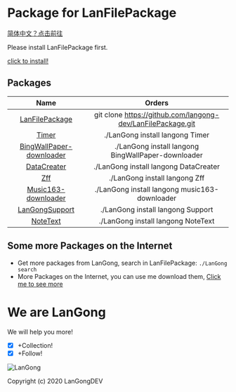 # Package for LanFilePackage

[简体中文？点击前往](/Package/ch/)

Please install LanFilePackage first.

[click to install!](https://langong-dev.github.io/LanFilePackage/)

## Packages

| Name | Orders |
|:---:|:---:|
| [LanFilePackage](https://langong-dev.github.io/LanFilePackage/) | git clone https://github.com/langong-dev/LanFilePackage.git |
| [Timer](https://langong-dev.github.io/Timer/) | ./LanGong install langong Timer |
| [BingWallPaper-downloader](https://langong-dev.github.io/BingWallPaper-downloader/) | ./LanGong install langong BingWallPaper-downloader |
| [DataCreater](https://langong-dev.github.io/DataCreater/) | ./LanGong install langong DataCreater |
| [Zff](https://langong-dev.github.io/Zff/) | ./LanGong install langong Zff |
| [Music163-downloader](https://langong-dev.github.io/music163-downloader/) | ./LanGong install langong music163-downloader |
| [LanGongSupport](https://langong-dev.github.io/Support/) | ./LanGong install langong Support |
| [NoteText](https://langong-dev.github.io/NoteText/) | ./LanGong install langong NoteText |

## Some more Packages on the Internet

- Get more packages from LanGong, search in LanFilePackage: `./LanGong search`
- More Packages on the Internet, you can use me download them, [Click me to see more](https://langong-dev.github.io/LanFilePackage/)

# We are LanGong

We will help you more!

- [x] +Collection!
- [x] +Follow!

![LanGong](/Package/img/LanGong-BlackLogo.png)

Copyright (c) 2020 LanGongDEV

